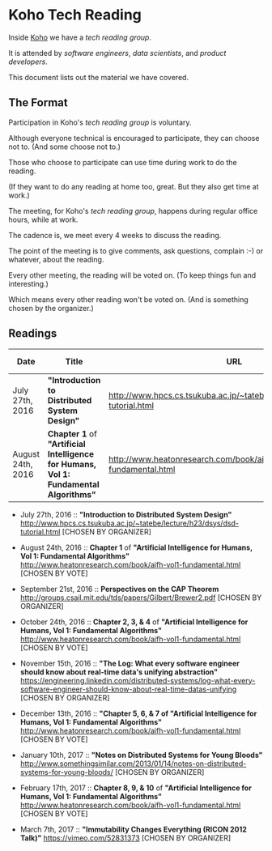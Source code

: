 # Koho Tech Reading

Inside [Koho](https://www.koho.ca/) we have a _tech reading group_.

It is attended by _software engineers_, _data scientists_, and _product developers_.

This document lists out the material we have covered.


## The Format

Participation in Koho's _tech reading group_ is voluntary.

Although everyone technical is encouraged to participate, they can choose not to.
(And some choose not to.)


Those who choose to participate can use time during work to do the reading.

(If they want to do any reading at home too, great. But they also get time at work.)


The meeting, for Koho's _tech reading group_, happens during regular office hours, while at work.


The cadence is, we meet every 4 weeks to discuss the reading.

The point of the meeting is to give comments, ask questions, complain :-) or whatever, about the reading.

Every other meeting, the reading will be voted on. (To keep things fun and interesting.)

Which means every other reading won't be voted on. (And is something chosen by the organizer.)


## Readings

| Date | Title | URL | Selected By |
| ---- | ----- | --- | ----------- |
| July 27th, 2016   | **"Introduction to Distributed System Design"** | http://www.hpcs.cs.tsukuba.ac.jp/~tatebe/lecture/h23/dsys/dsd-tutorial.html | ORGANIZER |
| August 24th, 2016 | **Chapter 1** of **"Artificial Intelligence for Humans, Vol 1: Fundamental Algorithms"** | http://www.heatonresearch.com/book/aifh-vol1-fundamental.html | VOTE |



* July 27th, 2016
  ::
  **"Introduction to Distributed System Design"**
  http://www.hpcs.cs.tsukuba.ac.jp/~tatebe/lecture/h23/dsys/dsd-tutorial.html
  [CHOSEN BY ORGANIZER]

* August 24th, 2016
  ::
  **Chapter 1** of **"Artificial Intelligence for Humans, Vol 1: Fundamental Algorithms"**
  http://www.heatonresearch.com/book/aifh-vol1-fundamental.html
  [CHOSEN BY VOTE]

* September 21st, 2016
  ::
  **Perspectives on the CAP Theorem**
  http://groups.csail.mit.edu/tds/papers/Gilbert/Brewer2.pdf
  [CHOSEN BY ORGANIZER]

* October 24th, 2016
  ::
  **Chapter 2, 3, & 4** of **"Artificial Intelligence for Humans, Vol 1: Fundamental Algorithms"**
  http://www.heatonresearch.com/book/aifh-vol1-fundamental.html
  [CHOSEN BY VOTE]

* November 15th, 2016
  ::
  **"The Log: What every software engineer should know about real-time data's unifying abstraction"**
  https://engineering.linkedin.com/distributed-systems/log-what-every-software-engineer-should-know-about-real-time-datas-unifying
  [CHOSEN BY ORGANIZER]

* December 13th, 2016
  ::
  **"Chapter 5, 6, & 7 of "Artificial Intelligence for Humans, Vol 1: Fundamental Algorithms"**
  http://www.heatonresearch.com/book/aifh-vol1-fundamental.html
  [CHOSEN BY VOTE]

* January 10th, 2017
  ::
  **"Notes on Distributed Systems for Young Bloods"**
  http://www.somethingsimilar.com/2013/01/14/notes-on-distributed-systems-for-young-bloods/
  [CHOSEN BY ORGANIZER]

* February 17th, 2017
  ::
  **Chapter 8, 9, & 10** of **"Artificial Intelligence for Humans, Vol 1: Fundamental Algorithms"**
  http://www.heatonresearch.com/book/aifh-vol1-fundamental.html
  [CHOSEN BY VOTE]

* March 7th, 2017
  ::
  **"Immutability Changes Everything (RICON 2012 Talk)"**
  https://vimeo.com/52831373
  [CHOSEN BY ORGANIZER]
